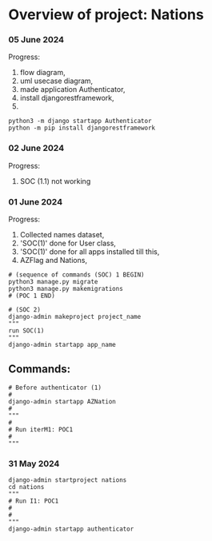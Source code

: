 # Overview of project: Nations

### 05 June 2024

Progress:
1. flow diagram,
2. uml usecase diagram,
3. made application Authenticator,
4. install djangorestframework,
5. 


```shell
python3 -m django startapp Authenticator
python -m pip install djangorestframework
```

### 02 June 2024
Progress:
1. SOC (1.1) not working


### 01 June 2024
Progress:
1. Collected names dataset,
2. 'SOC(1)' done for User class,
3. 'SOC(1)' done for all apps installed
    till this,
4. AZFlag and Nations,
 

```shell
# (sequence of commands (SOC) 1 BEGIN)
python3 manage.py migrate
python3 manage.py makemigrations
# (POC 1 END)
```

```shell
# (SOC 2)
django-admin makeproject project_name
"""
run SOC(1)
"""
django-admin startapp app_name
```

## Commands:
```shell
# Before authenticator (1)
#
django-admin startapp AZNation
#
"""
#
# Run iterM1: POC1
#
"""

```


### 31 May 2024

```shell
django-admin startproject nations
cd nations
"""
# Run I1: POC1
#
#
"""
django-admin startapp authenticator
```

